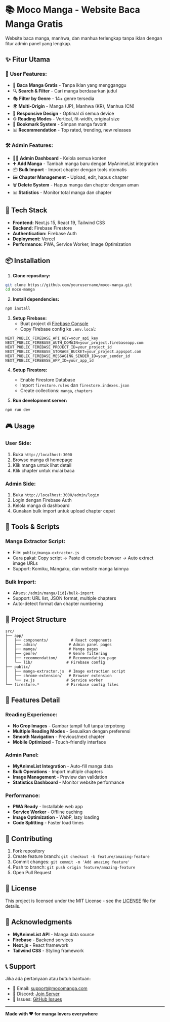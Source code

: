 # 📚 Moco Manga - Website Baca Manga Gratis

Website baca manga, manhwa, dan manhua terlengkap tanpa iklan dengan fitur admin panel yang lengkap.

## ✨ Fitur Utama

### 🎯 **User Features:**
- 📖 **Baca Manga Gratis** - Tanpa iklan yang mengganggu
- 🔍 **Search & Filter** - Cari manga berdasarkan judul
- 🎭 **Filter by Genre** - 14+ genre tersedia
- 🌍 **Multi-Origin** - Manga (JP), Manhwa (KR), Manhua (CN)
- 📱 **Responsive Design** - Optimal di semua device
- ⚙️ **Reading Modes** - Vertical, fit-width, original size
- 🔖 **Bookmark System** - Simpan manga favorit
- 📊 **Recommendation** - Top rated, trending, new releases

### 🛠️ **Admin Features:**
- 👨‍💼 **Admin Dashboard** - Kelola semua konten
- ➕ **Add Manga** - Tambah manga baru dengan MyAnimeList integration
- 📦 **Bulk Import** - Import chapter dengan tools otomatis
- 🖼️ **Chapter Management** - Upload, edit, hapus chapter
- 🗑️ **Delete System** - Hapus manga dan chapter dengan aman
- 📊 **Statistics** - Monitor total manga dan chapter

## 🚀 Tech Stack

- **Frontend:** Next.js 15, React 19, Tailwind CSS
- **Backend:** Firebase Firestore
- **Authentication:** Firebase Auth
- **Deployment:** Vercel
- **Performance:** PWA, Service Worker, Image Optimization

## 📦 Installation

1. **Clone repository:**
```bash
git clone https://github.com/yourusername/moco-manga.git
cd moco-manga
```

2. **Install dependencies:**
```bash
npm install
```

3. **Setup Firebase:**
   - Buat project di [Firebase Console](https://console.firebase.google.com)
   - Copy Firebase config ke `.env.local`:
```env
NEXT_PUBLIC_FIREBASE_API_KEY=your_api_key
NEXT_PUBLIC_FIREBASE_AUTH_DOMAIN=your_project.firebaseapp.com
NEXT_PUBLIC_FIREBASE_PROJECT_ID=your_project_id
NEXT_PUBLIC_FIREBASE_STORAGE_BUCKET=your_project.appspot.com
NEXT_PUBLIC_FIREBASE_MESSAGING_SENDER_ID=your_sender_id
NEXT_PUBLIC_FIREBASE_APP_ID=your_app_id
```

4. **Setup Firestore:**
   - Enable Firestore Database
   - Import `firestore.rules` dan `firestore.indexes.json`
   - Create collections: `manga`, `chapters`

5. **Run development server:**
```bash
npm run dev
```

## 🎮 Usage

### **User Side:**
1. Buka `http://localhost:3000`
2. Browse manga di homepage
3. Klik manga untuk lihat detail
4. Klik chapter untuk mulai baca

### **Admin Side:**
1. Buka `http://localhost:3000/admin/login`
2. Login dengan Firebase Auth
3. Kelola manga di dashboard
4. Gunakan bulk import untuk upload chapter cepat

## 🔧 Tools & Scripts

### **Manga Extractor Script:**
- File: `public/manga-extractor.js`
- Cara pakai: Copy script → Paste di console browser → Auto extract image URLs
- Support: Komiku, Mangaku, dan website manga lainnya

### **Bulk Import:**
- Akses: `/admin/manga/[id]/bulk-import`
- Support: URL list, JSON format, multiple chapters
- Auto-detect format dan chapter numbering

## 📁 Project Structure

```
src/
├── app/
│   ├── components/          # React components
│   ├── admin/              # Admin panel pages
│   ├── manga/              # Manga pages
│   ├── genre/              # Genre filtering
│   ├── recommendation/     # Recommendation page
│   └── lib/               # Firebase config
├── public/
│   ├── manga-extractor.js  # Image extraction script
│   ├── chrome-extension/   # Browser extension
│   └── sw.js              # Service worker
└── firestore.*            # Firebase config files
```

## 🎨 Features Detail

### **Reading Experience:**
- **No Crop Images** - Gambar tampil full tanpa terpotong
- **Multiple Reading Modes** - Sesuaikan dengan preferensi
- **Smooth Navigation** - Previous/next chapter
- **Mobile Optimized** - Touch-friendly interface

### **Admin Panel:**
- **MyAnimeList Integration** - Auto-fill manga data
- **Bulk Operations** - Import multiple chapters
- **Image Management** - Preview dan validation
- **Statistics Dashboard** - Monitor website performance

### **Performance:**
- **PWA Ready** - Installable web app
- **Service Worker** - Offline caching
- **Image Optimization** - WebP, lazy loading
- **Code Splitting** - Faster load times

## 🤝 Contributing

1. Fork repository
2. Create feature branch: `git checkout -b feature/amazing-feature`
3. Commit changes: `git commit -m 'Add amazing feature'`
4. Push to branch: `git push origin feature/amazing-feature`
5. Open Pull Request

## 📝 License

This project is licensed under the MIT License - see the [LICENSE](LICENSE) file for details.

## 🙏 Acknowledgments

- **MyAnimeList API** - Manga data source
- **Firebase** - Backend services
- **Next.js** - React framework
- **Tailwind CSS** - Styling framework

## 📞 Support

Jika ada pertanyaan atau butuh bantuan:
- 📧 Email: support@mocomanga.com
- 💬 Discord: [Join Server](https://discord.gg/mocomanga)
- 🐛 Issues: [GitHub Issues](https://github.com/yourusername/moco-manga/issues)

---

**Made with ❤️ for manga lovers everywhere**